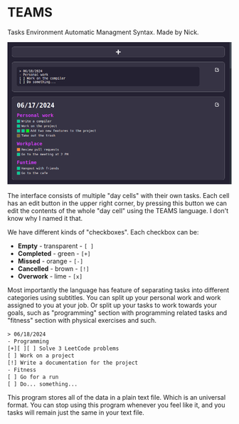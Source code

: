 # TEAMS

Tasks Environment Automatic Managment Syntax. Made by Nick.

![preview](./screenshots/preview.png)

The interface consists of multiple "day cells" with their own tasks. Each cell has an edit button in the upper right corner, by pressing this button we can edit the contents of the whole "day cell" using the TEAMS language. I don't know why I named it that.

We have different kinds of "checkboxes". Each checkbox can be:

- **Empty** - transparent - `[ ]`
- **Completed** - green - `[+]`
- **Missed** - orange - `[-]`
- **Cancelled** - brown - `[!]`
- **Overwork** - lime - `[x]`

Most importantly the language has feature of separating tasks into different categories using subtitles. You can split up your personal work and work assigned to you at your job. Or split up your tasks to work towards your goals, such as "programming" section with programming related tasks and "fitness" section with physical exercises and such.

```tasks
> 06/18/2024
- Programming
[+][ ][ ] Solve 3 LeetCode problems
[ ] Work on a project
[!] Write a documentation for the project
- Fitness
[ ] Go for a run
[ ] Do... something...
```

This program stores all of the data in a plain text file. Which is an universal format. You can stop using this program whenever you feel like it, and you tasks will remain just the same in your text file.